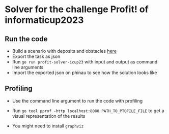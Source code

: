 # Solver for the challenge Profit! of informaticup2023

## Run the code

- Build a scenario with deposits and obstacles [here](https://profit.phinau.de)
- Export the task as json 
- Run `go run profit-solver-icup23` with input and output as command line arguments
- Import the exported json on phinau to see how the solution looks like

## Profiling

- Use the command line argument to run the code with profiling

- Run `go tool pprof -http localhost:8080 PATH_TO_PTOFILE_FILE` to get a visual representation of the results 
- You might need to install `graphviz`
